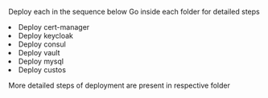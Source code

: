 Deploy each in the sequence below 
Go inside each folder for detailed steps
<li> Deploy cert-manager </li>
<li> Deploy keycloak </li>
<li> Deploy consul </li>
<li>  Deploy vault </li>
<li>  Deploy mysql </li>
<li>  Deploy custos </li>

More detailed steps of deployment are present in respective folder
